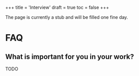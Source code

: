 +++
title = 'Interview'
draft = true
toc = false
+++

The page is currently a stub and will be filled one fine day.

# FAQ

## What is important for you in your work?

TODO
